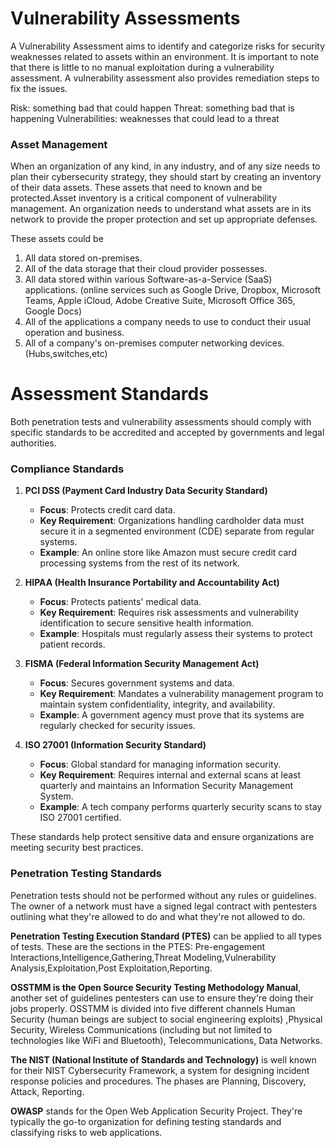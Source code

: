 # Vulnerability Assessments
A Vulnerability Assessment aims to identify and categorize risks for security weaknesses related to assets within an environment. It is important to note that there is little to no manual exploitation during a vulnerability assessment. A vulnerability assessment also provides remediation steps to fix the issues.

Risk: something bad that could happen
Threat: something bad that is happening
Vulnerabilities: weaknesses that could lead to a threat

### Asset Management 
When an organization of any kind, in any industry, and of any size needs to plan their cybersecurity strategy, they should start by creating an inventory of their data assets. These assets that need to known and be protected.Asset inventory is a critical component of vulnerability management. An organization needs to understand what assets are in its network to provide the proper protection and set up appropriate defenses. 

These assets could be 
1) All data stored on-premises.
2) All of the data storage that their cloud provider possesses.
3) All data stored within various Software-as-a-Service (SaaS) applications. (online services such as Google Drive, Dropbox, Microsoft Teams, Apple iCloud, Adobe Creative Suite, Microsoft Office 365, Google Docs)
4) All of the applications a company needs to use to conduct their usual operation and business.
5) All of a company's on-premises computer networking devices. (Hubs,switches,etc)

# Assessment Standards
Both penetration tests and vulnerability assessments should comply with specific standards to be accredited and accepted by governments and legal authorities.

### Compliance Standards

1. **PCI DSS (Payment Card Industry Data Security Standard)**  
   - **Focus**: Protects credit card data.  
   - **Key Requirement**: Organizations handling cardholder data must secure it in a segmented environment (CDE) separate from regular systems.  
   - **Example**: An online store like Amazon must secure credit card processing systems from the rest of its network.

2. **HIPAA (Health Insurance Portability and Accountability Act)**  
   - **Focus**: Protects patients' medical data.  
   - **Key Requirement**: Requires risk assessments and vulnerability identification to secure sensitive health information.  
   - **Example**: Hospitals must regularly assess their systems to protect patient records.

3. **FISMA (Federal Information Security Management Act)**  
   - **Focus**: Secures government systems and data.  
   - **Key Requirement**: Mandates a vulnerability management program to maintain system confidentiality, integrity, and availability.  
   - **Example**: A government agency must prove that its systems are regularly checked for security issues.

4. **ISO 27001 (Information Security Standard)**  
   - **Focus**: Global standard for managing information security.  
   - **Key Requirement**: Requires internal and external scans at least quarterly and maintains an Information Security Management System.  
   - **Example**: A tech company performs quarterly security scans to stay ISO 27001 certified.

These standards help protect sensitive data and ensure organizations are meeting security best practices.
### Penetration Testing Standards
Penetration tests should not be performed without any rules or guidelines. The owner of a network must have a signed legal contract with pentesters outlining what they're allowed to do and what they're not allowed to do.

__Penetration Testing Execution Standard (PTES)__ can be applied to all types of tests. These are the sections in the PTES: Pre-engagement Interactions,Intelligence,Gathering,Threat Modeling,Vulnerability Analysis,Exploitation,Post Exploitation,Reporting.

__OSSTMM is the Open Source Security Testing Methodology Manual__, another set of guidelines pentesters can use to ensure they're doing their jobs properly. OSSTMM is divided into five different channels Human Security (human beings are subject to social engineering exploits) ,Physical Security, Wireless Communications (including but not limited to technologies like WiFi and Bluetooth), Telecommunications, Data Networks.

__The NIST (National Institute of Standards and Technology)__ is well known for their NIST Cybersecurity Framework, a system for designing incident response policies and procedures. The phases are Planning, Discovery, Attack, Reporting.

__OWASP__ stands for the Open Web Application Security Project. They're typically the go-to organization for defining testing standards and classifying risks to web applications.
